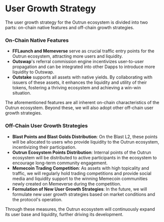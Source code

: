 # User Growth Strategy

The user growth strategy for the Outrun ecosystem is divided into two parts: on-chain native features and off-chain growth strategies.

### **On-Chain Native Features**

* **FFLaunch and Memeverse** serve as crucial traffic entry points for the Outrun ecosystem, attracting more users and liquidity.
* **Outswap**'s referral commission engine incentivizes user-to-user propagation and can be integrated into other Dapps to introduce more liquidity to Outswap.&#x20;
* **Outstake** supports all assets with native yields. By collaborating with issuers of these assets, it enhances the liquidity and utility of their tokens, fostering a thriving ecosystem and achieving a win-win situation.&#x20;

The aforementioned features are all inherent on-chain characteristics of the Outrun ecosystem. Beyond these, we will also adopt other off-chain user growth strategies.

### **Off-Chain User Growth Strategies**

* **Blast Points and Blast Golds Distribution**: On the Blast L2, these points will be allocated to users who provide liquidity to the Outrun ecosystem, incentivizing their participation.&#x20;
* **Outrun Ecosystem Points Distribution**: Internal points of the Outrun ecosystem will be distributed to active participants in the ecosystem to encourage long-term community engagement.
* **Memecoin Trading Competition**: As assets with high topicality and traffic, we will regularly hold trading competitions and provide social media and liquidity support to the winning Memecoin communities newly created on Memeverse during the competition.&#x20;
* **Formulation of New User Growth Strategies**: In the future, we will formulate new user growth strategies based on market conditions and the protocol's operation.

Through these measures, the Outrun ecosystem will continuously expand its user base and liquidity, further driving its development.
